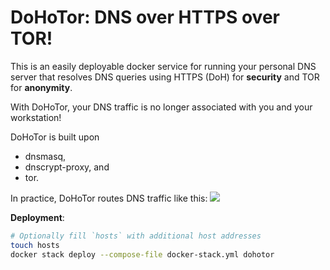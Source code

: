 # DoHoTor: DNS over HTTPS over TOR!

This is an easily deployable docker service for running your personal DNS
server that resolves DNS queries using HTTPS (DoH) for __security__ and TOR for
__anonymity__.

With DoHoTor, your DNS traffic is no longer associated with you and your workstation!

DoHoTor is built upon

* dnsmasq,
* dnscrypt-proxy, and
* tor.

In practice, DoHoTor routes DNS traffic like this:
[![](https://mermaid.ink/img/eyJjb2RlIjoiZ3JhcGggTFJcbiAgICBcbiAgICBzdWJncmFwaCBEb0hvVG9yXG4gICAgICAgIEIoRE5TTUFTUTxicj5QdWJsaWMgLyA1MylcbiAgICAgICAgQiAtLT4gQjEoSG9zdHMgZmlsZSlcbiAgICBzdWJncmFwaCBUb3IgUHJveHlcbiAgICAgICAgQyhETlNDcnlwdDxicj4xMjcuMC4wLjE6NTMwMClcbiAgICBlbmRcbiAgICBlbmRcbiAgICBBKFlvdSkgLS0-fEROUyBQYWNrZXR8IEJcbiAgICBCIC0tPiBDXG4gICAgQy0tPiBEXG4gICAgc3ViZ3JhcGggIFRPUlxuICAgIEQoRW50cnkgTm9kZSlcbiAgICBEMihOb2RlKVxuICAgIEQzKEV4aXQgTm9kZSlcbiAgICBEIC0tPiBEMlxuICAgIEQyIC0tPiBEM1xuICAgIGVuZFxuICAgIEQzIC0tPiBFKEROUyBTZXJ2ZXIpIiwibWVybWFpZCI6eyJ0aGVtZSI6ImRlZmF1bHQifSwidXBkYXRlRWRpdG9yIjpmYWxzZSwiYXV0b1N5bmMiOnRydWUsInVwZGF0ZURpYWdyYW0iOmZhbHNlfQ)](https://mermaid-js.github.io/mermaid-live-editor/edit/##eyJjb2RlIjoiZ3JhcGggTFJcbiAgICBcbiAgICBzdWJncmFwaCBEb0hvVG9yXG4gICAgICAgIEIoRE5TTUFTUTxicj5QdWJsaWMgLyA1MylcbiAgICAgICAgQiAtLT4gQjEoSG9zdHMgZmlsZSlcbiAgICBzdWJncmFwaCBUb3IgUHJveHlcbiAgICAgICAgQyhETlNDcnlwdDxicj4xMjcuMC4wLjE6NTMwMClcbiAgICBlbmRcbiAgICBlbmRcbiAgICBBKFlvdSkgLS0-fEROUyBQYWNrZXR8IEJcbiAgICBCIC0tPiBDXG4gICAgQy0tPiBEXG4gICAgc3ViZ3JhcGggIFRPUlxuICAgIEQoRW50cnkgTm9kZSlcbiAgICBEMihOb2RlKVxuICAgIEQzKEV4aXQgTm9kZSlcbiAgICBEIC0tPiBEMlxuICAgIEQyIC0tPiBEM1xuICAgIGVuZFxuICAgIEQzIC0tPiBFKEROUyBTZXJ2ZSkiLCJtZXJtYWlkIjoie1xuICBcInRoZW1lXCI6IFwiZGVmYXVsdFwiXG59IiwidXBkYXRlRWRpdG9yIjpmYWxzZSwiYXV0b1N5bmMiOnRydWUsInVwZGF0ZURpYWdyYW0iOmZhbHNlfQ)
<!--mermaid
graph LR
    
    subgraph DoHoTor
        B(DNSMASQ<br>Public / 53)
        B -/-> B1(Hosts file)
    subgraph Tor Proxy
        C(DNSCrypt<br>127.0.0.1:5300)
    end
    end
    A(You) -/->|DNS Packet| B
    B -/-> C
    C-/-> D
    subgraph  TOR
    D(Entry Node)
    D2(Node)
    D3(Exit Node)
    D -/-> D2
    D2 -/-> D3
    end
    D3 -/-> E(DNS Server)
-->

__Deployment__:

```bash
# Optionally fill `hosts` with additional host addresses
touch hosts
docker stack deploy --compose-file docker-stack.yml dohotor
```
